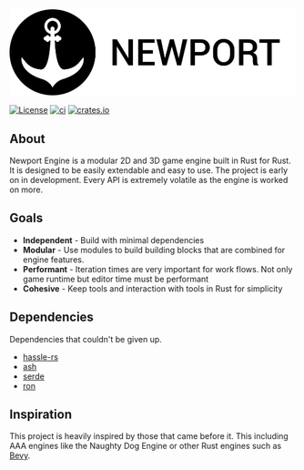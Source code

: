 <picture>
      <source 
        srcset="assets/branding/logo_white.svg"
        media="(prefers-color-scheme: dark)"
      />
      <source
        srcset="assets/branding/logo_black_name.svg"
        media="(prefers-color-scheme: light), (prefers-color-scheme: no-preference)"
      />
      <img src="assets/branding/logo_black_name.svg" />
</picture>

[![License](https://img.shields.io/badge/License-Apache%202.0-blue.svg)](https://opensource.org/licenses/Apache-2.0)
[![ci](https://github.com/colbyhall/newport/actions/workflows/ci.yml/badge.svg)](https://github.com/colbyhall/newport/actions/workflows/ci.yml)
[![crates.io](https://img.shields.io/badge/crates.io-v0.2.0-red)](https://crates.io/crates/newport)

## About
Newport Engine is a modular 2D and 3D game engine built in Rust for Rust. It is designed to be easily extendable and easy to use. The project is early on in development. Every API is extremely volatile as the engine is worked on more.

## Goals
* **Independent** - Build with minimal dependencies
* **Modular** - Use modules to build building blocks that are combined for engine features. 
* **Performant** - Iteration times are very important for work flows. Not only game runtime but editor time must be performant
* **Cohesive** - Keep tools and interaction with tools in Rust for simplicity

## Dependencies
Dependencies that couldn't be given up.

* [hassle-rs](https://github.com/Traverse-Research/hassle-rs)
* [ash](https://github.com/MaikKlein/ash)
* [serde](https://github.com/serde-rs/serde)
* [ron](https://github.com/ron-rs/ron)

## Inspiration
This project is heavily inspired by those that came before it. This including AAA engines like the Naughty Dog Engine or other Rust engines such as [Bevy](https://github.com/bevyengine/bevy).
